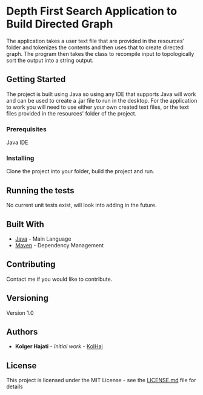 # Depth First Search Application to Build Directed Graph

The application takes a user text file that are provided in the resources' folder and tokenizes the contents and then uses that to create directed graph. 
The program then takes the class to recompile input to topologically sort the output into a string output.

## Getting Started

The project is built using Java so using any IDE that supports Java will work and can be used to create a .jar file to run in the desktop. 
For the application to work you will need to use either your own created text files, or the text files provided in the resources' folder of the
project.

### Prerequisites

Java IDE

### Installing

Clone the project into your folder, build the project and run.

## Running the tests

No current unit tests exist, will look into adding in the future.

## Built With

* [Java](https://www.java.com/en/) - Main Language
* [Maven](https://maven.apache.org/) - Dependency Management

## Contributing

Contact me if you would like to contribute.

## Versioning

Version 1.0

## Authors

* **Kolger Hajati** - *Initial work* - [KolHaj](https://github.com/KolHaj)

## License

This project is licensed under the MIT License - see the [LICENSE.md](https://www.mit.edu/~amini/LICENSE.md) file for details
